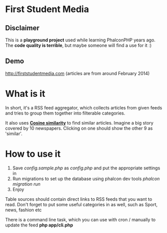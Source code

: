 First Student Media
=================

Disclaimer
------
This is a **playground project** used while learning PhalconPHP years ago. The **code quality is terrible**, but maybe someone will find a use for it :) 

Demo
------
http://firststudentmedia.com (articles are from around February 2014)

What is it
===========
In short, it's a RSS feed aggregator, which collects articles from given feeds and tries to group them together into filterable categories.

It also uses **[Cosine similarity](http://en.wikipedia.org/wiki/Cosine_similarity)** to find similar articles. Imagine a big story covered by 10 newspapers. Clicking on one should show the other 9 as 'similar'.

How to use it
=========
1. Save *config.sample.php* as *config.php* and put the appropriate settings in
2. Run migrations to set up the database using phalcon dev tools *phalcon migration run*
3. Enjoy

Table sources should contain direct links to RSS feeds that you want to read. Don't forget to put some useful categories in as well, such as Sport, news, fashion etc

There is a command line task, which you can use with cron / manually to update the feed **php app/cli.php**



